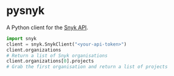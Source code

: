 # pysnyk

A Python client for the [Snyk API](https://snyk.docs.apiary.io/#).

```python
import snyk
client = snyk.SnykClient("<your-api-token>")
client.organizations
# Return a list of Snyk organisations
client.organizations[0].projects
# Grab the first organisation and return a list of projects
```
